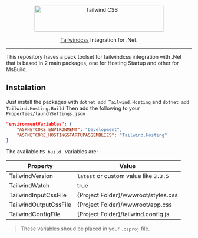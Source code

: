 <p align="center">
  <a href="https://tailwindcss.com" target="_blank">
    <picture>
      <source media="(prefers-color-scheme: dark)" srcset="https://raw.githubusercontent.com/tailwindlabs/tailwindcss/HEAD/.github/logo-dark.svg">
      <source media="(prefers-color-scheme: light)" srcset="https://raw.githubusercontent.com/tailwindlabs/tailwindcss/HEAD/.github/logo-light.svg">
      <img alt="Tailwind CSS" src="https://raw.githubusercontent.com/tailwindlabs/tailwindcss/HEAD/.github/logo-light.svg" width="350" height="70" style="max-width: 100%;">
    </picture>
  </a>
</p>

<p align="center">
  <a href="https://tailwindcss.com">Tailwindcss</a> Integration for .Net.
</p>

------
This repository haves a pack toolset for tailwindcss integration with .Net that is based in 2 main packages, one for Hosting Startup and other for MsBuild.

## Instalation
Just install the packages with `dotnet add Tailwind.Hosting` and `dotnet add Tailwind.Hosting.Build`
Then add the following to your `Properties/launchSettings.json`
```json
"environmentVariables": {
    "ASPNETCORE_ENVIRONMENT": "Development",
    "ASPNETCORE_HOSTINGSTARTUPASSEMBLIES": "Tailwind.Hosting"
}
```
The available `MS build ` variables are:

| Property | Value |
|---|---|
| TailwindVersion | `latest` or custom value like `3.3.5`  |
| TailwindWatch | true |
| TailwindInputCssFile | {Project Folder}/wwwroot/styles.css |
| TailwindOutputCssFile | {Project Folder}/wwwroot/app.css |
| TailwindConfigFile | {Project Folder}/tailwind.config.js |

> These variables shoud be placed in your `.csproj` file.
